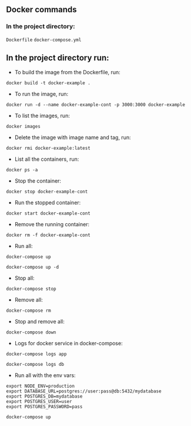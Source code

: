 ## Docker commands

### In the project directory:
`Dockerfile`
`docker-compose.yml`

## In the project directory run:

- To build the image from the Dockerfile, run:

`docker build -t docker-example .`

- To run the image, run:

`docker run -d --name docker-example-cont -p 3000:3000 docker-example`

- To list the images, run:

`docker images`

- Delete the image with image name and tag, run: 

`docker rmi docker-example:latest`

- List all the containers, run:

`docker ps -a`

- Stop the container:

`docker stop docker-example-cont`

- Run the stopped container:

`docker start docker-example-cont`

- Remove the running container:

`docker rm -f docker-example-cont`

- Run all:

`docker-compose up`

`docker-compose up -d`

- Stop all:

`docker-compose stop`

- Remove all:

`docker-compose rm`

- Stop and remove all:

`docker-compose down`

- Logs for docker service in docker-compose:

`docker-compose logs app`

`docker-compose logs db`

- Run all with the env vars:

```
export NODE_ENV=production
export DATABASE_URL=postgres://user:pass@db:5432/mydatabase
export POSTGRES_DB=mydatabase
export POSTGRES_USER=user
export POSTGRES_PASSWORD=pass

docker-compose up
```


